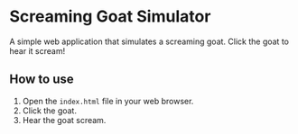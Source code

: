 # Screaming Goat Simulator

A simple web application that simulates a screaming goat. Click the goat to hear it scream!

## How to use

1. Open the `index.html` file in your web browser.
2. Click the goat.
3. Hear the goat scream.
